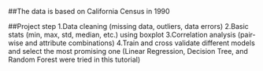 ##The data is based on California Census in 1990

##Project step
1.Data cleaning (missing data, outliers, data errors)
2.Basic stats (min, max, std, median, etc.) using boxplot
3.Correlation analysis (pair-wise and attribute combinations)
4.Train and cross validate different models and select the most promising one (Linear Regression, Decision Tree, and Random Forest were tried in this tutorial)

